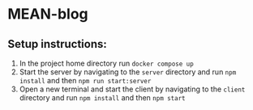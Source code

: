 # MEAN-blog
## Setup instructions:
1. In the project home directory run `docker compose up`
2. Start the server by navigating to the `server` directory and run `npm install` and then `npm run start:server`
3. Open a new terminal and start the client by navigating to the `client` directory and run `npm install` and then `npm start` 